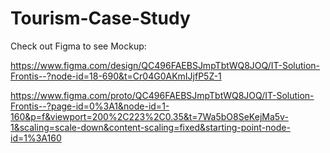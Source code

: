 # Tourism-Case-Study

Check out Figma to see  Mockup: 

https://www.figma.com/design/QC496FAEBSJmpTbtWQ8JOQ/IT-Solution-Frontis--?node-id=18-690&t=Cr04G0AKmIJjfP5Z-1

https://www.figma.com/proto/QC496FAEBSJmpTbtWQ8JOQ/IT-Solution-Frontis--?page-id=0%3A1&node-id=1-160&p=f&viewport=200%2C223%2C0.35&t=7Wa5bO8SeKejMa5v-1&scaling=scale-down&content-scaling=fixed&starting-point-node-id=1%3A160
